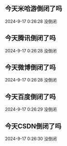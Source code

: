 ## 今天米哈游倒闭了吗

2024-9-17 0:26:28 没倒闭

## 今天腾讯倒闭了吗

2024-9-17 0:26:28 没倒闭

## 今天微博倒闭了吗

2024-9-17 0:26:28 没倒闭

## 今天百度倒闭了吗

2024-9-17 0:26:29 没倒闭

## 今天CSDN倒闭了吗

2024-9-17 0:26:30 没倒闭

